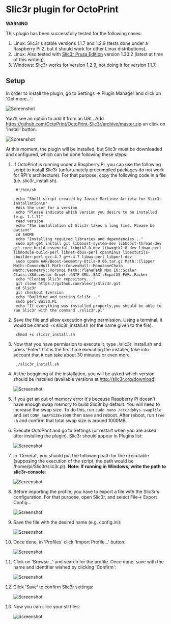 # Slic3r plugin for OctoPrint

**WARNING**

This plugin has been successfully tested for the following cases:

1. Linux: Slic3r's stable versions 1.1.7 and 1.2.9 (tests done under a Raspberry Pi 2, but it should work for other Linux distributions).
2. Linux: Also tested with [Slic3r Prusa Edition](https://github.com/prusa3d/Slic3r) version 1.33.2 (latest at time of this writing).
3. Windows: Slic3r works for version 1.2.9, not doing it for version 1.1.7.

## Setup

In order to install the plugin, go to Settings -> Plugin Manager and click on 'Get more...':

![Screenshot](http://imgur.com/9NaAl37.png)

You'll see an option to add it from an URL. Add https://github.com/OctoPrint/OctoPrint-Slic3r/archive/master.zip an click on 'Install' button.

![Screenshot](http://i.imgur.com/lln2TvT.png)

At this moment, the plugin will be installed, but Slic3r must be downloaded and configured, which can be done following these steps:

1. If OctoPrint is running under a Raspberry Pi, you can use the following script to install Slic3r (unfortunately precompiled packages do not work for RPI's architecture). For that purpose, copy the following code in a file (i.e. slic3r_install.sh).

   <!-- language: lang-sh -->
        #!/bin/sh
      
        echo "Shell script created by Javier Martínez Arrieta for Slic3r installation\n"
        #Ask the user for a version
        echo "Please indicate which version you desire to be installed (e.g. 1.1.7)"
        read version
        echo "The installation of Slic3r takes a long time. PLease be patient"
        cd $HOME
        echo "Installing required libraries and dependencies..."
        sudo apt-get install git libboost-system-dev libboost-thread-dev git-core build-essential libgtk2.0-dev libwxgtk2.8-dev libwx-perl libmodule-build-perl libnet-dbus-perl cpanminus libextutils-cbuilder-perl gcc-4.7 g++-4.7 libwx-perl libperl-dev
        sudo cpanm AAR/Boost-Geometry-Utils-0.06.tar.gz Math::Clipper Math::ConvexHull Math::ConvexHull::MonotoneChain Math::Geometry::Voronoi Math::PlanePath Moo IO::Scalar Class::XSAccessor Growl::GNTP XML::SAX::ExpatXS PAR::Packer
        echo "Cloning Slic3r repository..."
        git clone https://github.com/alexrj/Slic3r.git
        cd Slic3r
        git checkout $version
        echo "Building and testing Scli3r..."
        sudo perl Build.PL
        echo "If everything was installed properly,you should be able to run Slic3r with the command ./slic3r.pl"

2. Save the file and allow execution giving permission. Using a terminal, it would be chmod +x slic3r_install.sh (or the name given to the file).
   <!-- language: lang-sh -->
        chmod +x slic3r_install.sh
  
3. Now that you have permission to execute it, type ./slic3r_install.sh and press 'Enter'. If it is the first time executing the installer, take into account that it can take about 30 minutes or even more.
   <!-- language: lang-sh -->
        ./slic3r_install.sh

4. At the beggining of the installation, you will be asked which version should be installed (available versions at http://slic3r.org/download)

   ![Screenshot](http://imgur.com/Qa2Dgv7.png)

5. If you get an out of memory error it's because Raspberry Pi doesn't have enough swap memory to build Slic3r by default. You will need to increase the swap size. To do this, run `sudo nano /etc/dphys-swapfile` and set `CONF_SWAPSIZE=1000` then save and reboot. After reboot, run `free -h` and confirm that total swap size is around 1000MB.

6. Execute OctoPrint and go to Settings (or restart when you are asked after installing the plugin). Slic3r should appear in Plugins list:

   ![Screenshot](http://i.imgur.com/44yDsJ6.png)

7. In 'General', you should put the following path for the executable (supposing the execution of the script, the path would be /home/pi/Slic3r/slic3r.pl). <b>Note: If running in Windows, write the path to slic3r-console</b>:

   ![Screenshot](http://i.imgur.com/1ckQCgL.png)

8. Before importing the profile, you have to export a file with the Slic3r's configuration. For that purpose, open Slic3r, and select File-> Export Config...

   ![Screenshot](http://i.imgur.com/41XFyEI.png)

9. Save the file with the desired name (e.g. config.ini):

   ![Screenshot](http://imgur.com/YzfqRXM.png)

10. Once done, in 'Profiles' click 'Import Profile...' button:

    ![Screenshot](http://imgur.com/HkbO1G8.png)

11. Click on 'Browse...' and search for the profile. Once done, save with the name and identifier wished by clicking 'Confirm':

    ![Screenshot](http://i.imgur.com/7NJmJK3.png)

12. Click 'Save' to confirm Slic3r settings:

    ![Screenshot](http://imgur.com/HkbO1G8.png)

13. Now you can slice your stl files:

    ![Screenshot](http://i.imgur.com/AC1g0un.png)

